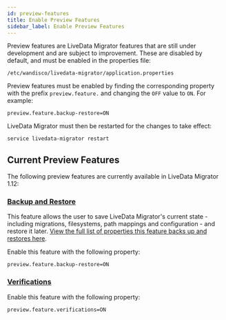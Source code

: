 ```yaml
---
id: preview-features
title: Enable Preview Features
sidebar_label: Enable Preview Features
---
```


Preview features are LiveData Migrator features that are still under development and are subject to improvement. These are disabled by default, and must be enabled in the properties file:

`/etc/wandisco/livedata-migrator/application.properties`

Preview features must be enabled by finding the corresponding property with the prefix `preview.feature.` and changing the `OFF` value to `ON`. For example:

```
preview.feature.backup-restore=ON
```

LiveData Migrator must then be restarted for the changes to take effect:

`service livedata-migrator restart`

## Current Preview Features

The following preview features are currently available in LiveData Migrator 1.12:

### [Backup and Restore](./backup-and-restore.md)

This feature allows the user to save LiveData Migrator's current state - including migrations, filesystems, path mappings and configuration - and restore it later. [View the full list of properties this feature backs up and restores here](./backup-and-restore).

Enable this feature with the following property:

`preview.feature.backup-restore=ON`

### [Verifications](./verifications.md)

<!--Documentation pending-->

Enable this feature with the following property:

`preview.feature.verifications=ON`
